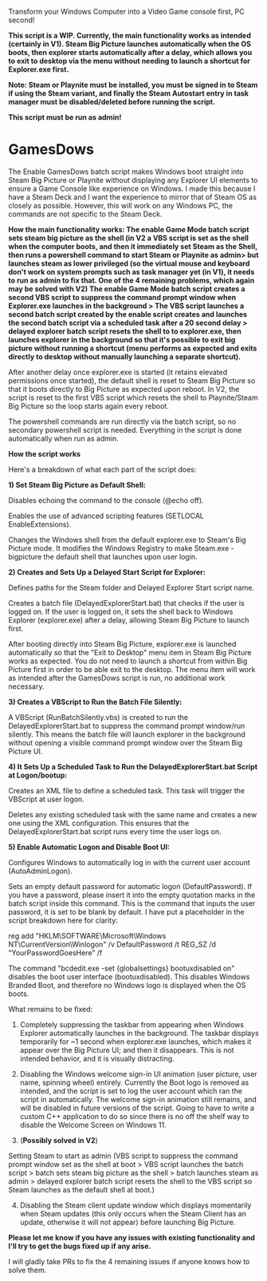Transform your Windows Computer into a Video Game console first, PC second!

**This script is a WIP. Currently, the main functionality works as intended (certainly in V1). Steam Big Picture launches automatically when the OS boots, then explorer starts automatically after a delay, which allows you to exit to desktop via the menu without needing to launch a shortcut for Explorer.exe first.**

**Note: Steam or Playnite must be installed, you must be signed in to Steam if using the Steam variant, and finally the Steam Autostart entry in task manager must be disabled/deleted before running the script.**

**This script must be run as admin!**

# GamesDows
The Enable GamesDows batch script makes Windows boot straight into Steam Big Picture or Playnite without displaying any Explorer UI elements to ensure a Game Console like experience on Windows. I made this because I have a Steam Deck and I want the experience to mirror that of Steam OS as closely as possible. However, this will work on any Windows PC, the commands are not specific to the Steam Deck.

**How the main functionality works: The enable Game Mode batch script sets steam big picture as the shell (in V2 a VBS script is set as the shell when the computer boots, and then it immediately set Steam as the Shell, then runs a powershell command to start Steam or Playnite as admin> but launches steam as lower privileged (so the virtual mouse and keyboard don't work on system prompts such as task manager yet (in V1), it needs to run as admin to fix that. One of the 4 remaining problems, which again may be solved with V2) The enable Game Mode batch script creates a second VBS script to suppress the command prompt window when Explorer.exe launches in the background > The VBS script launches a second batch script created by the enable script creates and launches the second batch script via a scheduled task after a 20 second delay > delayed explorer batch script resets the shell to to explorer.exe, then launches explorer in the background so that it's possible to exit big picture without running a shortcut (menu performs as expected and exits directly to desktop without manually launching a separate shortcut).** 

After another delay once explorer.exe is started (it retains elevated permissions once started), the default shell is reset to Steam Big Picture so that it boots directly to Big Picture as expected upon reboot. In V2, the script is reset to the first VBS script which resets the shell to Playnite/Steam Big Picture so the loop starts again every reboot.

The powershell commands are run directly via the batch script, so no secondary powershell script is needed. Everything in the script is done automatically when run as admin.

**How the script works**

Here's a breakdown of what each part of the script does:

**1) Set Steam Big Picture as Default Shell:**

Disables echoing the command to the console (@echo off).

Enables the use of advanced scripting features (SETLOCAL EnableExtensions).

Changes the Windows shell from the default explorer.exe to Steam's Big Picture mode. It modifies the Windows Registry to make Steam.exe -bigpicture the default shell that launches upon user login.

**2) Creates and Sets Up a Delayed Start Script for Explorer:**

Defines paths for the Steam folder and Delayed Explorer Start script name.

Creates a batch file (DelayedExplorerStart.bat) that checks if the user is logged on. If the user is logged on, it sets the shell back to Windows Explorer (explorer.exe) after a delay, allowing Steam Big Picture to launch first.

After booting directly into Steam Big Picture, explorer.exe is launched automatically so that the "Exit to Desktop" menu item in Steam Big Picture works as expected. You do not need to launch a shortcut from within Big Picture first in order to be able exit to the desktop. The menu item will work as intended after the GamesDows script is run, no additional work necessary.

**3) Creates a VBScript to Run the Batch File Silently:**

A VBScript (RunBatchSilently.vbs) is created to run the DelayedExplorerStart.bat to suppress the command prompt window/run silently. This means the batch file will launch explorer in the background without opening a visible command prompt window over the Steam Big Picture UI.

**4) It Sets Up a Scheduled Task to Run the DelayedExplorerStart.bat Script at Logon/bootup:**

Creates an XML file to define a scheduled task. This task will trigger the VBScript at user logon.

Deletes any existing scheduled task with the same name and creates a new one using the XML configuration. This ensures that the DelayedExplorerStart.bat script runs every time the user logs on.

**5) Enable Automatic Logon and Disable Boot UI:**

Configures Windows to automatically log in with the current user account (AutoAdminLogon).

Sets an empty default password for automatic logon (DefaultPassword). If you have a password, please insert it into the empty quotation marks in the batch script inside this command. This is the command that inputs the user password, it is set to be blank by default. I have put a placeholder in the script breakdown here for clarity:

reg add "HKLM\SOFTWARE\Microsoft\Windows NT\CurrentVersion\Winlogon" /v DefaultPassword /t REG_SZ /d "YourPasswordGoesHere" /f

The command "bcdedit.exe -set {globalsettings} bootuxdisabled on" disables the boot user interface (bootuxdisabled). This disables Windows Branded Boot, and therefore no Windows logo is displayed when the OS boots.


What remains to be fixed:

1. Completely suppressing the taskbar from appearing when Windows Explorer automatically launches in the background. The taskbar displays temporarily for ~1 second when explorer.exe launches, which makes it appear over the Big Picture UI; and then it disappears. This is not intended behavior, and it is visually distracting. 

2. Disabling the Windows welcome sign-in UI animation (user picture, user name, spinning wheel) entirely. Currently the Boot logo is removed as intended, and the script is set to log the user account which ran the script in automatically. The welcome sign-in animation still remains, and will be disabled in future versions of the script. Going to have to write a custom C++ application to do so since there is no off the shelf way to disable the Welcome Screen on Windows 11.

3. (**Possibly solved in V2**)
  
Setting Steam to start as admin (VBS script to suppress the command prompt window set as the shell at boot > VBS script launches the batch script > batch sets steam big picture as the shell > batch launches steam as admin > delayed explorer batch script resets the shell to the VBS script so Steam launches as the default shell at boot.)

4. Disabling the Steam client update window which displays momentarily when Steam updates (this only occurs when the Steam Client has an update, otherwise it will not appear) before launching Big Picture.

**Please let me know if you have any issues with existing functionality and I'll try to get the bugs fixed up if any arise.**

I will gladly take PRs to fix the 4 remaining issues if anyone knows how to solve them.
